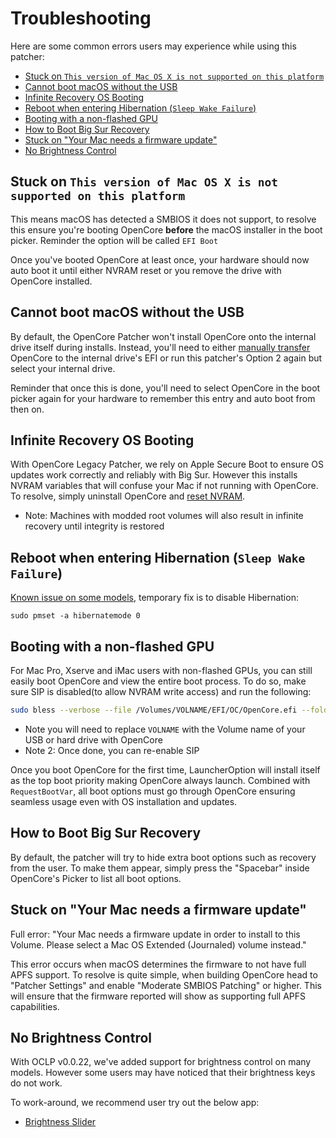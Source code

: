 # Troubleshooting

Here are some common errors users may experience while using this patcher:

* [Stuck on `This version of Mac OS X is not supported on this platform`](#stuck-on-this-version-of-mac-os-x-is-not-supported-on-this-platform)
* [Cannot boot macOS without the USB](#cannot-boot-macos-without-the-usb)
* [Infinite Recovery OS Booting](#infinite-recovery-os-reboot)
* [Reboot when entering Hibernation (`Sleep Wake Failure`)](#reboot-when-entering-hibernation-sleep-wake-failure)
* [Booting with a non-flashed GPU](#booting-with-a-non-flashed-gpu)
* [How to Boot Big Sur Recovery](#how-to-boot-big-sur-recovery)
* [Stuck on "Your Mac needs a firmware update"](#stuck-on-your-mac-needs-a-firmware-update)
* [No Brightness Control](#no-brightness-control)

## Stuck on `This version of Mac OS X is not supported on this platform`

This means macOS has detected a SMBIOS it does not support, to resolve this ensure you're booting OpenCore **before** the macOS installer in the boot picker. Reminder the option will be called `EFI Boot`

Once you've booted OpenCore at least once, your hardware should now auto boot it until either NVRAM reset or you remove the drive with OpenCore installed.

## Cannot boot macOS without the USB

By default, the OpenCore Patcher won't install OpenCore onto the internal drive itself during installs. Instead, you'll need to either [manually transfer](https://dortania.github.io/OpenCore-Post-Install/universal/oc2hdd.html) OpenCore to the internal drive's EFI or run this patcher's Option 2 again but select your internal drive.

Reminder that once this is done, you'll need to select OpenCore in the boot picker again for your hardware to remember this entry and auto boot from then on.

## Infinite Recovery OS Booting

With OpenCore Legacy Patcher, we rely on Apple Secure Boot to ensure OS updates work correctly and reliably with Big Sur. However this installs NVRAM variables that will confuse your Mac if not running with OpenCore. To resolve, simply uninstall OpenCore and [reset NVRAM](https://support.apple.com/en-mide/HT201255).

* Note: Machines with modded root volumes will also result in infinite recovery until integrity is restored

## Reboot when entering Hibernation (`Sleep Wake Failure`)

[Known issue on some models](https://github.com/dortania/Opencore-Legacy-Patcher/issues/72), temporary fix is to disable Hibernation:

```
sudo pmset -a hibernatemode 0
```

## Booting with a non-flashed GPU

For Mac Pro, Xserve and iMac users with non-flashed GPUs, you can still easily boot OpenCore and view the entire boot process. To do so, make sure SIP is disabled(to allow NVRAM write access) and run the following:

```sh
sudo bless --verbose --file /Volumes/VOLNAME/EFI/OC/OpenCore.efi --folder /Volumes/VOLNAME/EFI/OC --setBoot
```

* Note you will need to replace `VOLNAME` with the Volume name of your USB or hard drive with OpenCore
* Note 2: Once done, you can re-enable SIP

Once you boot OpenCore for the first time, LauncherOption will install itself as the top boot priority making OpenCore always launch. Combined with `RequestBootVar`, all boot options must go through OpenCore ensuring seamless usage even with OS installation and updates.

## How to Boot Big Sur Recovery

By default, the patcher will try to hide extra boot options such as recovery from the user. To make them appear, simply press the "Spacebar" inside OpenCore's Picker to list all boot options.

## Stuck on "Your Mac needs a firmware update"

Full error: "Your Mac needs a firmware update in order to install to this Volume. Please select a Mac OS Extended (Journaled) volume instead."


This error occurs when macOS determines the firmware to not have full APFS support. To resolve is quite simple, when building OpenCore head to "Patcher Settings" and enable "Moderate SMBIOS Patching" or higher. This will ensure that the firmware reported will show as supporting full APFS capabilities.

## No Brightness Control

With OCLP v0.0.22, we've added support for brightness control on many models. However some users may have noticed that their brightness keys do not work.

To work-around, we recommend user try out the below app:

* [Brightness Slider](https://actproductions.net/free-apps/brightness-slider/)